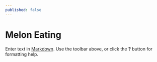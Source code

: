 ```yaml
---
published: false
---
```

# Melon Eating

Enter text in [Markdown](http://daringfireball.net/projects/markdown/). Use the toolbar above, or click the **?** button for formatting help.
